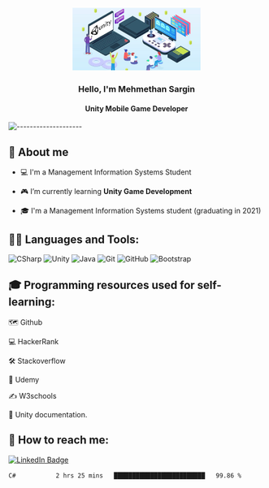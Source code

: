 <h3 align="center"><img width="50%" src="https://raw.githubusercontent.com/MehmethanSargin/MehmethanSargin/main/Images/indir.png"></h3>

<h3 align="center">Hello, I'm Mehmethan Sargin</h3>
<h4 align="center">Unity Mobile Game Developer</h3>

![--------------------](https://raw.githubusercontent.com/andreasbm/readme/master/assets/lines/rainbow.png)


## 📖 About me

- :computer: I'm a Management Information Systems Student

- :video_game: I’m currently learning **Unity Game Development**

- 🎓 I'm a Management Information Systems student (graduating in 2021)



## 👨‍💻 Languages and Tools:
![CSharp](https://img.shields.io/badge/-C%20Sharp-239120?logo=C-sharp&style=flat-square)
![Unity](http://img.shields.io/badge/-Unity-3776AB?style=flat-square&logo=unity&logoColor=ffffff)
![Java](https://img.shields.io/badge/-Java-4479A1?logo=Java&style=flat&logoColor=ffffff)
![Git](https://img.shields.io/badge/-Git-%23F05032?style=flat-square&logo=git&logoColor=%23ffffff)
![GitHub](https://img.shields.io/badge/-GitHub-181717?style=flat-square&logo=github)
![Bootstrap](https://img.shields.io/badge/-Bootstrap-5C2D91?logo=Bootstrap&style=flat-square)

## :mortar_board: **Programming resources used for self-learning:**

:world_map: Github

:computer: HackerRank

:hammer_and_wrench: Stackoverflow

:school: Udemy

:writing_hand: W3schools

:page_with_curl: Unity documentation.

##  :link: **How to reach me:**

[![LinkedIn Badge](https://img.shields.io/badge/LinkedIn-0077B5?style=for-the-badge&logo=linkedin&logoColor=white)](https://www.linkedin.com/in/mehmethansargin/)

<!--START_SECTION:waka-->
```text
C#           2 hrs 25 mins   █████████████████████████   99.86 % 
```
<!--END_SECTION:waka-->





